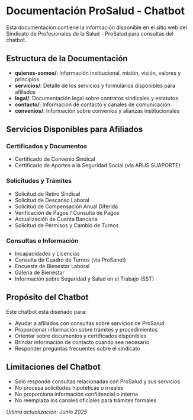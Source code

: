 
# Documentación ProSalud - Chatbot

Esta documentación contiene la información disponible en el sitio web del Sindicato de Profesionales de la Salud - ProSalud para consultas del chatbot.

## Estructura de la Documentación

- **quienes-somos/**: Información institucional, misión, visión, valores y principios
- **servicios/**: Detalle de los servicios y formularios disponibles para afiliados
- **legal/**: Documentación legal sobre contratos sindicales y estatutos  
- **contacto/**: Información de contacto y canales de comunicación
- **convenios/**: Información sobre convenios y alianzas institucionales

## Servicios Disponibles para Afiliados

### Certificados y Documentos
- Certificado de Convenio Sindical
- Certificado de Aportes a la Seguridad Social (vía ARUS SUAPORTE)

### Solicitudes y Trámites
- Solicitud de Retiro Sindical
- Solicitud de Descanso Laboral
- Solicitud de Compensación Anual Diferida
- Verificación de Pagos / Consulta de Pagos
- Actualización de Cuenta Bancaria
- Solicitud de Permisos y Cambio de Turnos

### Consultas e Información
- Incapacidades y Licencias
- Consulta de Cuadro de Turnos (vía ProSanet)
- Encuesta de Bienestar Laboral
- Galería de Bienestar
- Información sobre Seguridad y Salud en el Trabajo (SST)

## Propósito del Chatbot

Este chatbot está diseñado para:
- Ayudar a afiliados con consultas sobre servicios de ProSalud
- Proporcionar información sobre trámites y procedimientos
- Orientar sobre documentos y certificados disponibles
- Brindar información de contacto cuando sea necesario
- Responder preguntas frecuentes sobre el sindicato

## Limitaciones del Chatbot

- Solo responde consultas relacionadas con ProSalud y sus servicios
- No procesa solicitudes hipotéticas o irreales
- No proporciona información confidencial o interna
- No reemplaza los canales oficiales para trámites formales

*Última actualización: Junio 2025*
